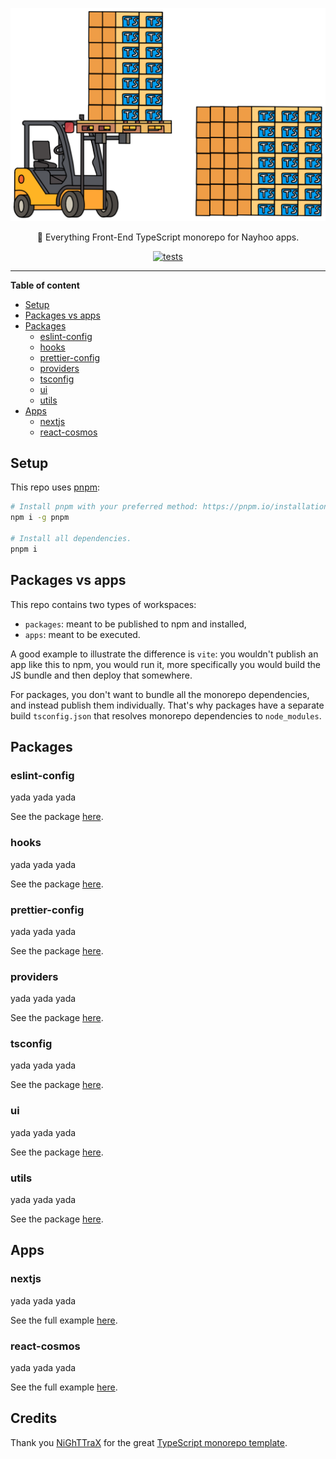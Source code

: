<!--suppress HtmlDeprecatedAttribute -->
<div align="center">

![](media/monorepo.png)

🌴 Everything Front-End TypeScript monorepo for Nayhoo apps.

[![tests](https://github.com/nayhoo/ui/actions/workflows/tests.yml/badge.svg)](https://github.com/nayhoo/ui/actions/workflows/tests.yml)

</div>

---

**Table of content**

- [Setup](#setup)
- [Packages vs apps](#packages-vs-apps)
- [Packages](#packages)
  - [eslint-config](#eslint-config)
  - [hooks](#hooks)
  - [prettier-config](#prettier-config)
  - [providers](#providers)
  - [tsconfig](#tsconfig)
  - [ui](#ui)
  - [utils](#utils)
- [Apps](#apps)
  - [nextjs](#nextjs)
  - [react-cosmos](#react-cosmos)

## Setup

This repo uses [pnpm](https://pnpm.io/):

```sh
# Install pnpm with your preferred method: https://pnpm.io/installation.
npm i -g pnpm

# Install all dependencies.
pnpm i
```

## Packages vs apps

This repo contains two types of workspaces:

- `packages`: meant to be published to npm and installed,
- `apps`: meant to be executed.

A good example to illustrate the difference is `vite`: you wouldn't publish an app like this to npm, you would run it, more specifically you would build the JS bundle and then deploy that somewhere.

For packages, you don't want to bundle all the monorepo dependencies, and instead publish them individually. That's why packages have a separate build `tsconfig.json` that resolves monorepo dependencies to `node_modules`.

## Packages

### eslint-config

yada yada yada

See the package [here](packages/eslint-config).

### hooks

yada yada yada

See the package [here](packages/hooks).

### prettier-config

yada yada yada

See the package [here](packages/prettier-config).

### providers

yada yada yada

See the package [here](packages/providers).


### tsconfig

yada yada yada

See the package [here](packages/tsconfig).

### ui

yada yada yada

See the package [here](packages/ui).

### utils

yada yada yada

See the package [here](packages/utils).

## Apps

### nextjs

yada yada yada

See the full example [here](apps/nextjs).

### react-cosmos

yada yada yada

See the full example [here](apps/react-cosmos).

## Credits

Thank you [NiGhTTraX](https://github.com/NiGhTTraX) for the great [TypeScript monorepo template](https://github.com/NiGhTTraX/ts-monorepo).
